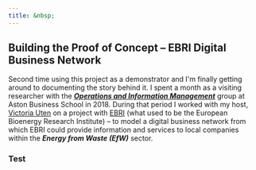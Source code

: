 ```yaml
---
title: &nbsp;
---
```


## Building the Proof of Concept &ndash; EBRI Digital Business Network


Second time using this project as  a demonstrator and I'm finally getting around to documenting the story behind it. I spent a month as a visiting researcher with the [___Operations and Information Management___](https://www2.aston.ac.uk/aston-business-school/research/departments/oim) group at Aston Business School in 2018. During that period I worked with my host, [Victoria Uten](https://research.aston.ac.uk/en/persons/victoria-uren) on a project with [EBRI](https://bioenergy-for-business.org) (what used to be the European Bioenergy Research Institute) &ndash; to model a digital business network from which EBRI could provide information and services to local companies within the ___Energy from Waste (EfW)___ sector. 

### Test

